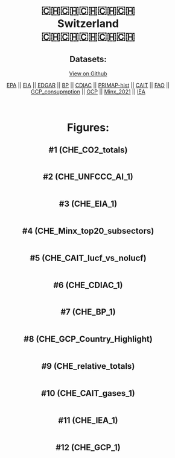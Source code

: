 
<center>
<h1 align="center">
🇨🇭🇨🇭🇨🇭🇨🇭🇨🇭
<br>
Switzerland
<br>
🇨🇭🇨🇭🇨🇭🇨🇭🇨🇭
</h1>
<h2>Datasets:</h2>
<p><a href="https://github.com/dquintani/GreenhouseData/tree/master/country_data/CHE_Switzerland/data">View on Github</a>
<br></p><p><a href="data/CHE_EPA.csv">EPA</a> || <a href="data/CHE_EIA.csv">EIA</a> || <a href="data/CHE_EDGAR.csv">EDGAR</a> || <a href="data/CHE_BP.csv">BP</a> || <a href="data/CHE_CDIAC.csv">CDIAC</a> || <a href="data/CHE_PRIMAP-hist.csv">PRIMAP-hist</a> || <a href="data/CHE_CAIT.csv">CAIT</a> || <a href="data/CHE_FAO.csv">FAO</a> || <a href="data/CHE_GCP_consupmption.csv">GCP_consupmption</a> || <a href="data/CHE_GCP.csv">GCP</a> || <a href="data/CHE_Minx_2021.csv">Minx_2021</a> || <a href="data/CHE_IEA.csv">IEA</a></p><p><br></p>
<h1>Figures:</h1><h2>#1 (CHE_CO2_totals)</h2>
<p><img alt="" src="figures/CHE_CO2_totals.png" /></p><h2>#2 (CHE_UNFCCC_AI_1)</h2>
<p><img alt="" src="figures/CHE_UNFCCC_AI_1.png" /></p><h2>#3 (CHE_EIA_1)</h2>
<p><img alt="" src="figures/CHE_EIA_1.png" /></p><h2>#4 (CHE_Minx_top20_subsectors)</h2>
<p><img alt="" src="figures/CHE_Minx_top20_subsectors.png" /></p><h2>#5 (CHE_CAIT_lucf_vs_nolucf)</h2>
<p><img alt="" src="figures/CHE_CAIT_lucf_vs_nolucf.png" /></p><h2>#6 (CHE_CDIAC_1)</h2>
<p><img alt="" src="figures/CHE_CDIAC_1.png" /></p><h2>#7 (CHE_BP_1)</h2>
<p><img alt="" src="figures/CHE_BP_1.png" /></p><h2>#8 (CHE_GCP_Country_Highlight)</h2>
<p><img alt="" src="figures/CHE_GCP_Country_Highlight.png" /></p><h2>#9 (CHE_relative_totals)</h2>
<p><img alt="" src="figures/CHE_relative_totals.png" /></p><h2>#10 (CHE_CAIT_gases_1)</h2>
<p><img alt="" src="figures/CHE_CAIT_gases_1.png" /></p><h2>#11 (CHE_IEA_1)</h2>
<p><img alt="" src="figures/CHE_IEA_1.png" /></p><h2>#12 (CHE_GCP_1)</h2>
<p><img alt="" src="figures/CHE_GCP_1.png" /></p>